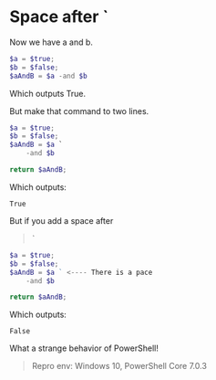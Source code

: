 # Space after `

Now we have a and b.

```powershell
$a = $true;
$b = $false; 
$aAndB = $a -and $b
```

Which outputs True.

But make that command to two lines.

```powershell
$a = $true;
$b = $false;
$aAndB = $a `
    -and $b

return $aAndB;
```

Which outputs:

```text
True
```

But if you add a space after

> `

```powershell
$a = $true;
$b = $false;
$aAndB = $a ` <---- There is a pace
    -and $b

return $aAndB;
```

Which outputs:

```text
False
```

What a strange behavior of PowerShell!

> Repro env: Windows 10, PowerShell Core 7.0.3
